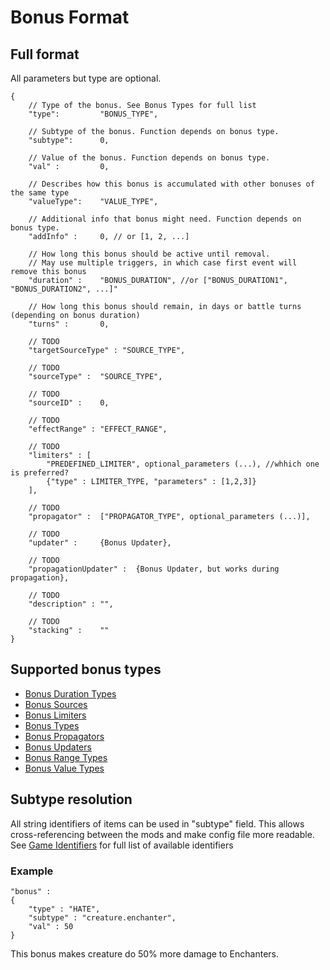 # Bonus Format

## Full format

All parameters but type are optional.

```json5
{
	// Type of the bonus. See Bonus Types for full list
	"type":         "BONUS_TYPE",

	// Subtype of the bonus. Function depends on bonus type.
	"subtype":      0,
	
	// Value of the bonus. Function depends on bonus type.
	"val" :         0,

	// Describes how this bonus is accumulated with other bonuses of the same type
	"valueType":    "VALUE_TYPE",
	
	// Additional info that bonus might need. Function depends on bonus type.
	"addInfo" :     0, // or [1, 2, ...]

	// How long this bonus should be active until removal.
	// May use multiple triggers, in which case first event will remove this bonus
	"duration" :    "BONUS_DURATION", //or ["BONUS_DURATION1", "BONUS_DURATION2", ...]"
	
	// How long this bonus should remain, in days or battle turns (depending on bonus duration)
	"turns" :       0,

	// TODO
	"targetSourceType" : "SOURCE_TYPE",
	
	// TODO
	"sourceType" :  "SOURCE_TYPE",
	
	// TODO
	"sourceID" :    0,
	
	// TODO
	"effectRange" : "EFFECT_RANGE",

	// TODO
	"limiters" : [
		"PREDEFINED_LIMITER", optional_parameters (...), //whhich one is preferred?
		{"type" : LIMITER_TYPE, "parameters" : [1,2,3]}
	],
	
	// TODO
	"propagator" : 	["PROPAGATOR_TYPE", optional_parameters (...)],
	
	// TODO
	"updater" :	    {Bonus Updater},
	
	// TODO
	"propagationUpdater" :	{Bonus Updater, but works during propagation},
	
	// TODO
	"description" : "",
	
	// TODO
	"stacking" :    ""
}
```

## Supported bonus types

- [Bonus Duration Types](Bonus/Bonus_Duration_Types.md)
- [Bonus Sources](Bonus/Bonus_Sources.md)
- [Bonus Limiters](Bonus/Bonus_Limiters.md)
- [Bonus Types](Bonus/Bonus_Types.md)
- [Bonus Propagators](Bonus/Bonus_Propagators.md)
- [Bonus Updaters](Bonus/Bonus_Updaters.md)
- [Bonus Range Types](Bonus/Bonus_Range_Types.md)
- [Bonus Value Types](Bonus/Bonus_Value_Types.md)

## Subtype resolution

All string identifiers of items can be used in "subtype" field. This allows cross-referencing between the mods and make config file more readable.
See [Game Identifiers](Game_Identifiers.md) for full list of available identifiers

### Example

```json5
"bonus" :
{
	"type" : "HATE",
	"subtype" : "creature.enchanter",
	"val" : 50
}
```

This bonus makes creature do 50% more damage to Enchanters.
